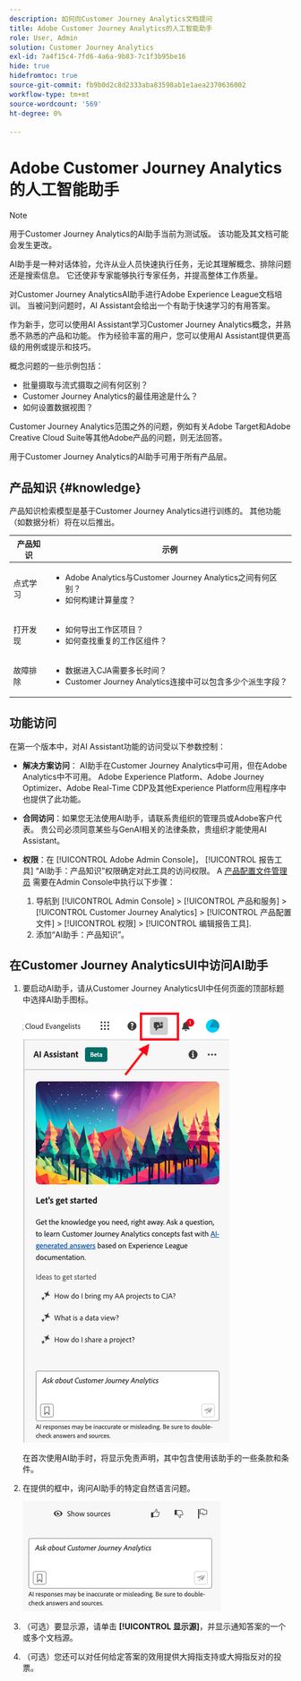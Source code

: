 ```yaml
---
description: 如何向Customer Journey Analytics文档提问
title: Adobe Customer Journey Analytics的人工智能助手
role: User, Admin
solution: Customer Journey Analytics
exl-id: 7a4f15c4-7fd6-4a6a-9b83-7c1f3b95be16
hide: true
hidefromtoc: true
source-git-commit: fb9b0d2c8d2333aba83598ab1e1aea2370636002
workflow-type: tm+mt
source-wordcount: '569'
ht-degree: 0%

---
```



# Adobe Customer Journey Analytics的人工智能助手

>[!NOTE]
>
>用于Customer Journey Analytics的AI助手当前为测试版。 该功能及其文档可能会发生更改。

AI助手是一种对话体验，允许从业人员快速执行任务，无论其理解概念、排除问题还是搜索信息。 它还使非专家能够执行专家任务，并提高整体工作质量。

对Customer Journey AnalyticsAI助手进行Adobe Experience League文档培训。 当被问到问题时，AI Assistant会给出一个有助于快速学习的有用答案。

作为新手，您可以使用AI Assistant学习Customer Journey Analytics概念，并熟悉不熟悉的产品和功能。 作为经验丰富的用户，您可以使用AI Assistant提供更高级的用例或提示和技巧。

概念问题的一些示例包括：

* 批量摄取与流式摄取之间有何区别？
* Customer Journey Analytics的最佳用途是什么？
* 如何设置数据视图？

Customer Journey Analytics范围之外的问题，例如有关Adobe Target和Adobe Creative Cloud Suite等其他Adobe产品的问题，则无法回答。

用于Customer Journey Analytics的AI助手可用于所有产品层。

## 产品知识 {#knowledge}

产品知识检索模型是基于Customer Journey Analytics进行训练的。 其他功能（如数据分析）将在以后推出。

| 产品知识 | 示例 |
| --- | --- |
| 点式学习 | <ul><li>Adobe Analytics与Customer Journey Analytics之间有何区别？</li><li>如何构建计算量度？</li></ul> |
| 打开发现 | <ul><li>如何导出工作区项目？</li><li>如何查找重复的工作区组件？</li></ul> |
| 故障排除 | <ul><li>数据进入CJA需要多长时间？</li><li>Customer Journey Analytics连接中可以包含多少个派生字段？</li></ul> |

## 功能访问

在第一个版本中，对AI Assistant功能的访问受以下参数控制：

* **解决方案访问**： AI助手在Customer Journey Analytics中可用，但在Adobe Analytics中不可用。 Adobe Experience Platform、Adobe Journey Optimizer、Adobe Real-Time CDP及其他Experience Platform应用程序中也提供了此功能。

* **合同访问**：如果您无法使用AI助手，请联系贵组织的管理员或Adobe客户代表。 贵公司必须同意某些与GenAI相关的法律条款，贵组织才能使用AI Assistant。

* **权限**：在 [!UICONTROL Adobe Admin Console]， [!UICONTROL 报告工具] “AI助手：产品知识”权限确定对此工具的访问权限。
A [产品配置文件管理员](https://helpx.adobe.com/enterprise/using/manage-product-profiles.html) 需要在Admin Console中执行以下步骤：
   1. 导航到 [!UICONTROL Admin Console] > [!UICONTROL 产品和服务] > [!UICONTROL Customer Journey Analytics] > [!UICONTROL 产品配置文件] > [!UICONTROL 权限] > [!UICONTROL 编辑报告工具].
   1. 添加“AI助手：产品知识”。

## 在Customer Journey AnalyticsUI中访问AI助手

1. 要启动AI助手，请从Customer Journey AnalyticsUI中任何页面的顶部标题中选择AI助手图标。

   ![AI助手图标](assets/ai-asst1.png)

   在首次使用AI助手时，将显示免责声明，其中包含使用该助手的一些条款和条件。

1. 在提供的框中，询问AI助手的特定自然语言问题。

   ![问题框](assets/ai-asst2.png)

1. （可选）要显示源，请单击 **[!UICONTROL 显示源]**，并显示通知答案的一个或多个文档源。

1. （可选）您还可以对任何给定答案的效用提供大拇指支持或大拇指反对的投票。
